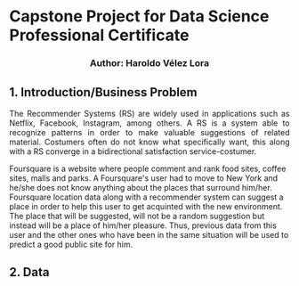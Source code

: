 # Capstone Project for Data Science Professional Certificate
### <p align="center"> Author: Haroldo Vélez Lora</p>


## 1. Introduction/Business Problem
<p align="justify">The Recommender Systems (RS) are widely used in applications such as Netflix, Facebook, Instagram, among others. A RS is a system able to recognize patterns in order to make valuable suggestions of related material. Costumers often do not know what specifically want, this along with a RS converge in a bidirectional satisfaction service-costumer. 

Foursquare is a website where people comment and rank food sites, coffee sites, malls and parks. A Foursquare's user had to move to New York and he/she does not know anything about the places that surround him/her. Foursquare location data along with a recommender system can suggest a place in order to help this user to get acquinted with the new environment. The place that will be suggested, will not be a random suggestion but instead will be a place of him/her pleasure. Thus, previous data from this user and the other ones who have been in the same situation will be used to predict a good public site for him. </p>

## 2. Data


